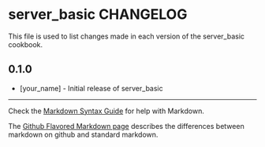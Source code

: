server_basic CHANGELOG
======================

This file is used to list changes made in each version of the server_basic cookbook.

0.1.0
-----
- [your_name] - Initial release of server_basic

- - -
Check the [Markdown Syntax Guide](http://daringfireball.net/projects/markdown/syntax) for help with Markdown.

The [Github Flavored Markdown page](http://github.github.com/github-flavored-markdown/) describes the differences between markdown on github and standard markdown.
